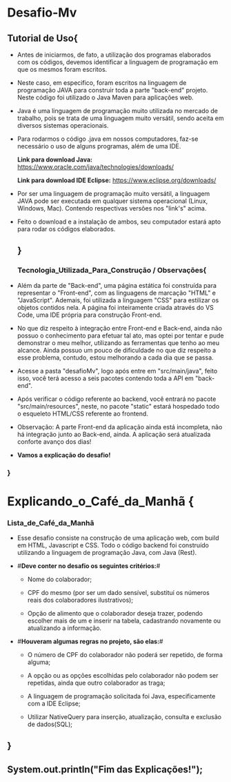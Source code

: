 # Desafio-Mv

## Tutorial de Uso{

- Antes de iniciarmos, de fato, a utilização dos programas elaborados com os códigos, devemos identificar a linguagem de programação em que os mesmos foram escritos.

- Neste caso, em especifico, foram escritos na linguagem de programação JAVA para construir toda a parte "back-end" projeto. Neste código foi utilizado o Java Maven para aplicações web.

- Java é uma linguagem de programação muito utilizada no mercado de trabalho, pois se trata de uma linguagem muito versátil, sendo aceita em diversos sistemas operacionais.

- Para rodarmos o código .java em nossos computadores, faz-se necessário o uso de alguns programas, além de uma IDE.

  **Link para download Java:** https://www.oracle.com/java/technologies/downloads/

  **Link para download IDE Eclipse:** https://www.eclipse.org/downloads/

- Por ser uma linguagem de programação muito versátil, a linguagem JAVA pode ser executada em qualquer sistema operacional (Linux, Windows, Mac). Contendo respectivas versões nos "link's" acima.

- Feito o download e a instalação de ambos, seu computador estará apto para rodar os códigos elaborados.

  ## }

  ### Tecnologia_Utilizada_Para_Construção / Observações{

- Além da parte de "Back-end", uma página estática foi construída para representar o "Front-end", com as linguagens de marcação "HTML" e "JavaScript". Ademais, foi utilizada a linguagem "CSS" para estilizar os objetos contidos nela. A página foi inteiramente criada através do VS Code, uma IDE própria para construção Front-end. 

- No que diz respeito à integração entre Front-end e Back-end, ainda não possuo o conhecimento para efetuar tal ato, mas optei por tentar e pude demonstrar o meu melhor, utilizando as ferramentas que tenho ao meu alcance. Ainda possuo um pouco de dificuldade no que diz respeito a esse problema, contudo, estou melhorando a cada dia que se passa. 

- Acesse a pasta "desafioMv", logo após entre em "src/main/java", feito isso, você terá acesso a seis pacotes contendo toda a API em "back-end". 

- Após verificar o código referente ao backend, você entrará no pacote "src/main/resources", neste, no pacote "static" estará hospedado todo o esqueleto HTML/CSS referente ao frontend. 

- Observação: A parte Front-end da aplicação ainda está incompleta, não há integração junto ao Back-end, ainda. A aplicação será atualizada conforte avanço dos dias!

- **Vamos a explicação do desafio!**

### }

# Explicando_o_Café_da_Manhã {

### Lista_de_Café_da_Manhã

- Esse desafio consiste na construção de uma aplicação web, com build em HTML, Javascript e CSS. Todo o código backend foi construído utilizando a linguagem de programação Java, com Java (Rest). 

- #**Deve conter no desafio os seguintes critérios:**#  

  - Nome do colaborador; 

  - CPF do mesmo (por ser um dado sensível, substituí os números reais dos colaboradores ilustrativos);

  - Opção de alimento que o colaborador deseja trazer, podendo escolher mais de um e inserir na tabela, cadastrando novamente ou atualizando a informação. 

- #**Houveram algumas regras no projeto, são elas:**#

  - O número de CPF do colaborador não poderá ser repetido, de forma alguma;

  - A opção ou as opções escolhidas pelo colaborador não podem ser repetidas, ainda que outro colaborador as traga;

  - A linguagem de programação solicitada foi Java, especificamente com a IDE Eclipse; 

  - Utilizar NativeQuery para inserção, atualização, consulta e exclusão de dados(SQL);

## }

## System.out.println("Fim das Explicações!");
